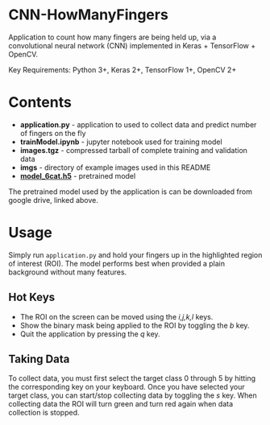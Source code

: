 # CNN-HowManyFingers
Application to count how many fingers are being held up, via a convolutional neural network (CNN) implemented in Keras + TensorFlow + OpenCV.

Key Requirements: Python 3+, Keras 2+, TensorFlow 1+, OpenCV 2+

# Contents
* **application.py** - application to used to collect data and predict number of fingers on the fly
* **trainModel.ipynb** - jupyter notebook used for training model
* **images.tgz** - compressed tarball of complete training and validation data
* **imgs** - directory of example images used in this README
* [**model_6cat.h5**](https://drive.google.com/file/d/0B5sZ8q5iqYbtZjRRRW1SUVl2SlU/view?usp=sharing) - pretrained model

The pretrained model used by the application is can be downloaded from google drive, linked above.

# Usage
Simply run `application.py` and hold your fingers up in the highlighted region of interest (ROI).
The model performs best when provided a plain background without many features.

## Hot Keys
* The ROI on the screen can be moved using the *i,j,k,l* keys.
* Show the binary mask being applied to the ROI by toggling the *b* key.
* Quit the application by pressing the *q* key.

## Taking Data
To collect data, you must first select the target class 0 through 5 by hitting the corresponding key on your keyboard.
Once you have selected your target class, you can start/stop collecting data by toggling the *s* key. 
When collecting data the ROI will turn green and turn red again when data collection is stopped.
